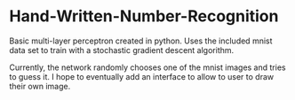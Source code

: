 # Hand-Written-Number-Recognition
Basic multi-layer perceptron created in python. Uses the included mnist data set to train with a stochastic gradient descent algorithm.

Currently, the network randomly chooses one of the mnist images and tries to guess it. I hope to eventually add an interface to allow to user to draw their own image.
